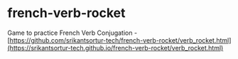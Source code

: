 # french-verb-rocket
Game to practice French Verb Conjugation - [https://github.com/srikantsortur-tech/french-verb-rocket/verb_rocket.html](https://srikantsortur-tech.github.io/french-verb-rocket/verb_rocket.html)
